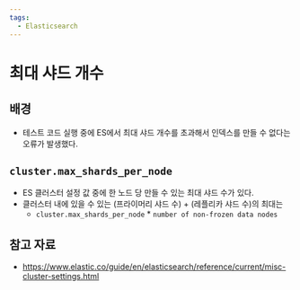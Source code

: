 ```yaml
---
tags:
  - Elasticsearch
---
```

# 최대 샤드 개수

## 배경

- 테스트 코드 실행 중에 ES에서 최대 샤드 개수를 초과해서 인덱스를 만들 수 없다는 오류가 발생했다.

## `cluster.max_shards_per_node`

- ES 클러스터 설정 값 중에 한 노드 당 만들 수 있는 최대 샤드 수가 있다.
- 클러스터 내에 있을 수 있는 (프라이머리 샤드 수) + (레플리카 샤드 수)의 최대는
	- `cluster.max_shards_per_node` * `number of non-frozen data nodes`


## 참고 자료

- https://www.elastic.co/guide/en/elasticsearch/reference/current/misc-cluster-settings.html